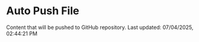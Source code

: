 # Auto Push File

Content that will be pushed to GitHub repository.
Last updated: 07/04/2025, 02:44:21 PM